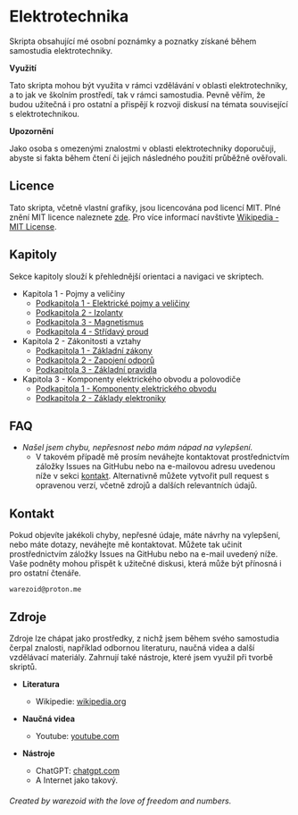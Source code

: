 # Elektrotechnika
Skripta obsahující mé osobní poznámky a poznatky získané během samostudia elektrotechniky.

**Využití**

Tato skripta mohou být využita v rámci vzdělávání v oblasti elektrotechniky, a to jak ve školním prostředí, tak v rámci samostudia. Pevně věřím, že budou užitečná i pro ostatní a přispějí k rozvoji diskusí na témata související s elektrotechnikou.

**Upozornění**

Jako osoba s omezenými znalostmi v oblasti elektrotechniky doporučuji, abyste si fakta během čtení či jejich následného použití průběžně ověřovali.



## Licence
Tato skripta, včetně vlastní grafiky, jsou licencována pod licencí MIT. Plné znění MIT licence naleznete [zde](./LICENSE.md). Pro více informací navštivte [Wikipedia - MIT License](https://en.wikipedia.org/wiki/MIT_License).



## Kapitoly
Sekce kapitoly slouží k přehlednější orientaci a navigaci ve skriptech.

- Kapitola 1 - Pojmy a veličiny
    - [Podkapitola 1 - Elektrické pojmy a veličiny](./src/kapitoly/kapitola_1/podkapitola_1.md)
    - [Podkapitola 2 - Izolanty](./src/kapitoly/kapitola_1/podkapitola_2.md)
    - [Podkapitola 3 - Magnetismus](./src/kapitoly/kapitola_1/podkapitola_3.md)
    - [Podkapitola 4 - Střídavý proud](./src/kapitoly/kapitola_1/podkapitola_4.md)
- Kapitola 2 - Zákonitosti a vztahy
    - [Podkapitola 1 - Základní zákony](./src/kapitoly/kapitola_2/podkapitola_1.md)
    - [Podkapitola 2 - Zapojení odporů](./src/kapitoly/kapitola_2/podkapitola_2.md)
    - [Podkapitola 3 - Základní pravidla](./src/kapitoly/kapitola_2/podkapitola_3.md)
- Kapitola 3 - Komponenty elektrického obvodu a polovodiče
    - [Podkapitola 1 - Komponenty elektrického obvodu](./src/kapitoly/kapitola_3/podkapitola_1.md)
    - [Podkapitola 2 - Základy elektroniky](./src/kapitoly/kapitola_3/podkapitola_2.md)



## FAQ
- *Našel jsem chybu, nepřesnost nebo mám nápad na vylepšení.*
    - V takovém případě mě prosím neváhejte kontaktovat prostřednictvím záložky Issues na GitHubu nebo na e-mailovou adresu uvedenou níže v sekci [kontakt](#kontakt). Alternativně můžete vytvořit pull request s opravenou verzí, včetně zdrojů a dalších relevantních údajů.



## Kontakt
Pokud objevíte jakékoli chyby, nepřesné údaje, máte návrhy na vylepšení, nebo máte dotazy, neváhejte mě kontaktovat. Můžete tak učinit prostřednictvím záložky Issues na GitHubu nebo na e-mail uvedený níže. Vaše podněty mohou přispět k užitečné diskusi, která může být přínosná i pro ostatní čtenáře.

```
warezoid@proton.me
```



## Zdroje
Zdroje lze chápat jako prostředky, z nichž jsem během svého samostudia čerpal znalosti, například odbornou literaturu, naučná videa a další vzdělávací materiály. Zahrnují také nástroje, které jsem využil při tvorbě skriptů.

- **Literatura**
    - Wikipedie: [wikipedia.org](https://wikipedia.org)

- **Naučná videa**
    - Youtube: [youtube.com](https://youtube.com)
    
- **Nástroje**
    - ChatGPT: [chatgpt.com](https://chatgpt.com)
    - A Internet jako takový.



###### Created by warezoid with the love of freedom and numbers.